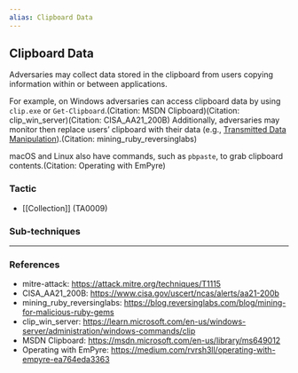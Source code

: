 ```yaml
---
alias: Clipboard Data
---
```


## Clipboard Data

Adversaries may collect data stored in the clipboard from users copying information within or between applications. 

For example, on Windows adversaries can access clipboard data by using <code>clip.exe</code> or <code>Get-Clipboard</code>.(Citation: MSDN Clipboard)(Citation: clip_win_server)(Citation: CISA_AA21_200B) Additionally, adversaries may monitor then replace users’ clipboard with their data (e.g., [Transmitted Data Manipulation](https://attack.mitre.org/techniques/T1565/002)).(Citation: mining_ruby_reversinglabs)

macOS and Linux also have commands, such as <code>pbpaste</code>, to grab clipboard contents.(Citation: Operating with EmPyre)


### Tactic

- [[Collection]] (TA0009)

### Sub-techniques


---
### References

- mitre-attack: https://attack.mitre.org/techniques/T1115
- CISA_AA21_200B: https://www.cisa.gov/uscert/ncas/alerts/aa21-200b
- mining_ruby_reversinglabs: https://blog.reversinglabs.com/blog/mining-for-malicious-ruby-gems
- clip_win_server: https://learn.microsoft.com/en-us/windows-server/administration/windows-commands/clip
- MSDN Clipboard: https://msdn.microsoft.com/en-us/library/ms649012
- Operating with EmPyre: https://medium.com/rvrsh3ll/operating-with-empyre-ea764eda3363
